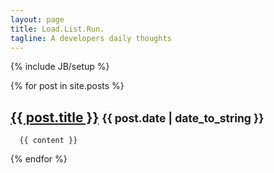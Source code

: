 ```yaml
---
layout: page
title: Load.List.Run.
tagline: A developers daily thoughts
---
```

{% include JB/setup %}

{% for post in site.posts %}
   <article>
      <h2><a href="{{ BASE_PATH }}{{ post.url }}">{{ post.title }}</a>
      <small>{{ post.date | date_to_string }}</small></h2>

      {{ content }}
   </article>
{% endfor %}
